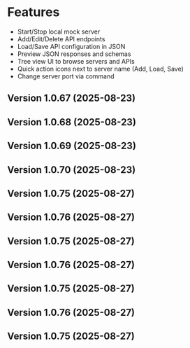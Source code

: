 # Features

- Start/Stop local mock server
- Add/Edit/Delete API endpoints
- Load/Save API configuration in JSON
- Preview JSON responses and schemas
- Tree view UI to browse servers and APIs
- Quick action icons next to server name (Add, Load, Save)
- Change server port via command
## Version 1.0.67 (2025-08-23)
## Version 1.0.68 (2025-08-23)
## Version 1.0.69 (2025-08-23)
## Version 1.0.70 (2025-08-23)
## Version 1.0.75 (2025-08-27)
## Version 1.0.76 (2025-08-27)
## Version 1.0.75 (2025-08-27)
## Version 1.0.76 (2025-08-27)
## Version 1.0.75 (2025-08-27)
## Version 1.0.76 (2025-08-27)
## Version 1.0.75 (2025-08-27)
